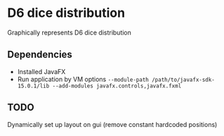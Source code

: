 # D6 dice distribution
Graphically represents D6 dice distribution

## Dependencies
* Installed JavaFX
* Run application by VM options
`--module-path /path/to/javafx-sdk-15.0.1/lib --add-modules javafx.controls,javafx.fxml`
  
## TODO
Dynamically set up layout on gui (remove constant hardcoded positions) 